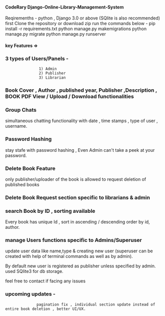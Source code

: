 #### CodeRary Django-Online-Library-Management-System

Reqiremenths - python , Django 3.0 or above (SQlite is also recommended)
first Clone the repository or download zip
run the commands below -
                       pip install -r requirements.txt
                       python manage.py makemigrations
                      python manage.py migrate
                      python manage.py runserver

#### key Features =>

### 3 types of Users/Panels -

                   1) Admin
                   2) Publisher
                   3) Librarian

### Book Cover , Author , published year, Publisher ,Description , BOOK PDF View / Upload / Download functionalities

### Group Chats

simultaneous chatting functionality with date , time stamps , type of user , username.

### Password Hashing

stay stafe with password hashing , Even Admin can't take a peek at your password.

### Delete Book Feature

only publisher/uploader of the book is allowed to request deletion of published books

### Delete Book Request section specific to librarians & admin

### search Book by ID , sorting available

Every book has unique Id , sort in ascending / descending order by id, author.

### manage Users functions specific to Admins/Superuser

update user data like name,type & creating new user (superuser can be created with help of terminal commands as well as by admin).

By default new user is registered as publisher unless specified by admin.
used SQlite3 for db storage.

feel free to contact if facing any issues

### upcoming updates -

                  pagination fix , individual section update instead of entire book deletion , better UI/UX.
